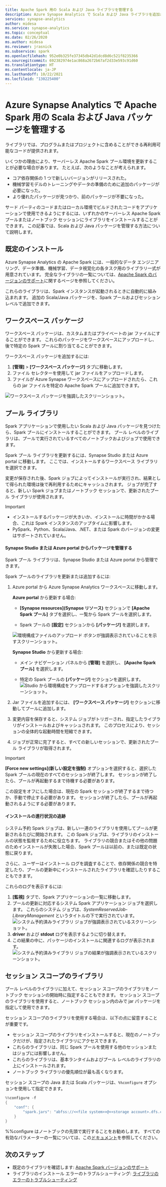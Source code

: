 ```yaml
---
title: Apache Spark 用の Scala および Java ライブラリを管理する
description: Azure Synapse Analytics で Scala および Java ライブラリを追加および管理する方法について説明します。
services: synapse-analytics
author: midesa
ms.service: synapse-analytics
ms.topic: conceptual
ms.date: 02/26/2020
ms.author: midesa
ms.reviewer: jrasnick
ms.subservice: spark
ms.openlocfilehash: 952e0b325fe37345db42d1dcd8d6c521f8235366
ms.sourcegitcommit: 692382974e1ac868a2672b67af2d33e593c91d60
ms.translationtype: HT
ms.contentlocale: ja-JP
ms.lasthandoff: 10/22/2021
ms.locfileid: "130225400"
---
```

# <a name="manage-scala-and-java-packages-for-apache-spark-in-azure-synapse-analytics"></a>Azure Synapse Analytics で Apache Spark 用の Scala および Java パッケージを管理する

ライブラリでは、プログラムまたはプロジェクトに含めることができる再利用可能なコードが提供されます。 

いくつかの理由により、サーバーレス Apache Spark プール環境を更新することが必要な場合があります。 たとえば、次のようなことが考えられます。
- コア依存関係の 1 つで新しいバージョンがリリースされた。
- 機械学習モデルのトレーニングやデータの準備のために追加のパッケージが必要になった。
- より優れたパッケージが見つかり、前のパッケージが不要になった。

サード パーティのコードまたはローカル環境でビルドされたコードをアプリケーションで使用できるようにするには、いずれかのサーバーレス Apache Spark プールまたはノートブック セッションにライブラリをインストールすることができます。 この記事では、Scala および Java パッケージを管理する方法について説明します。

## <a name="default-installation"></a>既定のインストール
Azure Synapse Analytics の Apache Spark には、一般的なデータ エンジニアリング、データ準備、機械学習、データ視覚化の各タスク用のライブラリ一式が用意されています。 完全なライブラリの一覧については、[Apache Spark のバージョンのサポート](apache-spark-version-support.md)に関するページを参照してください。 

これらのライブラリは、Spark インスタンスが起動されるときに自動的に組み込まれます。 追加の Scala/Java パッケージを、Spark プールおよびセッション レベルで追加できます。

## <a name="workspace-packages"></a>ワークスペース パッケージ
ワークスペース パッケージは、カスタムまたはプライベートの jar ファイルにすることができます。 これらのパッケージをワークスペースにアップロードし、後で特定の Spark プールに割り当てることができます。

ワークスペース パッケージを追加するには:
1. **[管理]**  >  **[ワークスペース パッケージ]** タブに移動します。
2. ファイル セレクターを使用して jar ファイルをアップロードします。
3. ファイルが Azure Synapse ワークスペースにアップロードされたら、これらの jar ファイルを特定の Apache Spark プールに追加できます。

![ワークスペース パッケージを強調したスクリーンショット。](./media/apache-spark-azure-portal-add-libraries/studio-add-workspace-package.png "ワークスペース パッケージを表示する")

## <a name="pool-libraries"></a>プール ライブラリ
Spark アプリケーションで使用したい Scala および Java パッケージを見つけたら、Spark プールにインストールすることができます。 プール レベルのライブラリは、プールで実行されているすべてのノートブックおよびジョブで使用できます。

Spark プール ライブラリを更新するには、Synapse Studio または Azure portal に移動します。 ここでは、インストールするワークスペース ライブラリを選択できます。 

変更が保存された後、Spark ジョブによってインストールが実行され、結果として得られた環境は後で再利用するためにキャッシュされます。 ジョブが完了すると、新しい Spark ジョブまたはノートブック セッションで、更新されたプール ライブラリが使用されます。 

> [!IMPORTANT]
> - インストールするパッケージが大きいか、インストールに時間がかかる場合、これは Spark インスタンスのアップタイムに影響します。
> - PySpark、Python、Scala/Java、.NET、または Spark のバージョンの変更はサポートされていません。

#### <a name="manage-packages-from-synapse-studio-or-azure-portal"></a>Synapse Studio または Azure portal からパッケージを管理する
Spark プール ライブラリは、Synapse Studio または Azure portal から管理できます。 

Spark プールのライブラリを更新または追加するには:
1. Azure portal から Azure Synapse Analytics ワークスペースに移動します。

    **Azure portal** から更新する場合:

    - **[Synapse resources]\(Synapse リソース\)** セクションで **[Apache Spark プール]** タブを選択し、一覧から Spark プールを選択します。
     
    - Spark プールの **[設定]** セクションから **[パッケージ]** を選択します。
  
    ![環境構成ファイルのアップロード ボタンが強調表示されていることを示すスクリーンショット。](./media/apache-spark-azure-portal-add-libraries/apache-spark-add-library-azure.png "Python ライブラリを追加する")
   
    **Synapse Studio** から更新する場合:
    - メイン ナビゲーション パネルから **[管理]** を選択し、 **[Apache Spark プール]** を選択します。

    - 特定の Spark プールの **[パッケージ]** セクションを選択します。
    ![Studio から環境構成をアップロードするオプションを強調したスクリーンショット。](./media/apache-spark-azure-portal-add-libraries/studio-update-libraries.png "Studio から Python ライブラリを追加する")
   
2. Jar ファイルを追加するには、 **[ワークスペース パッケージ]** セクションに移動してプールに追加します。 
3. 変更内容を保存すると、システム ジョブがトリガーされ、指定したライブラリがインストールおよびキャッシュされます。 このプロセスにより、セッションの全体的な起動時間を短縮できます。 
4. ジョブが正常に完了すると、すべての新しいセッションで、更新されたプール ライブラリが取得されます。

> [!IMPORTANT]
> **[Force new settings]\(新しい設定を強制\)** オプションを選択すると、選択した Spark プールの現在のすべてのセッションが終了します。 セッションが終了したら、プールが再起動するまで待機する必要があります。 
>
> この設定をオフにした場合は、現在の Spark セッションが終了するまで待つか、手動で停止する必要があります。 セッションが終了したら、プールが再起動されるようにする必要があります。

#### <a name="track-installation-progress"></a>インストールの進行状況の追跡 
システム予約 Spark ジョブは、新しい一連のライブラリを使用してプールが更新されるたびに開始されます。 この Spark ジョブは、ライブラリのインストールの状態を監視するために役立ちます。 ライブラリの競合またはその他の問題のためインストールが失敗した場合、Spark プールは以前の、または既定の状態に戻ります。 

さらに、ユーザーはインストール ログを調査することで、依存関係の競合を特定したり、プールの更新中にインストールされたライブラリを確認したりすることもできます。

これらのログを表示するには:
1. **[監視]** タブで、Spark アプリケーションの一覧に移動します。 
2. プールの更新に対応するシステム Spark アプリケーション ジョブを選択します。 これらのシステム ジョブは、*SystemReservedJob-LibraryManagement* というタイトルの下で実行されています。
   ![システム予約済みライブラリ ジョブが強調表示されているスクリーンショット。](./media/apache-spark-azure-portal-add-libraries/system-reserved-library-job.png "システム ライブラリ ジョブの表示")
3. **driver** および **stdout** ログを表示するように切り替えます。 
4. この結果の中に、パッケージのインストールに関連するログが表示されます。
    ![システム予約済みライブラリ ジョブの結果が強調表示されているスクリーンショット。](./media/apache-spark-azure-portal-add-libraries/system-reserved-library-job-results.png "システム ライブラリ ジョブの進行状況の表示")

## <a name="session-scoped-libraries"></a>セッション スコープのライブラリ 
プール レベルのライブラリに加えて、セッション スコープのライブラリをノートブック セッションの開始時に指定することもできます。  セッション スコープのライブラリを使用すると、ノートブック セッション内のみで jar パッケージを指定して使用できます。 

セッション スコープのライブラリを使用する場合は、以下の点に留意することが重要です。
   - セッション スコープのライブラリをインストールすると、現在のノートブックだけが、指定されたライブラリにアクセスできます。 
   - これらのライブラリは、同じ Spark プールを使用する他のセッションまたはジョブには影響しません。 
   - これらのライブラリは、基本ランタイムおよびプール レベルのライブラリの上にインストールされます。 
   - ノートブック ライブラリの優先順位が最も高くなります。

セッション スコープの Java または Scala パッケージは、```%%configure``` オプションを使用して指定できます。

```scala
%%configure -f
{
    "conf": {
        "spark.jars": "abfss://<<file system>>@<<storage account>.dfs.core.windows.net/<<path to JAR file>>",
    }
}
```

%%configure はノートブックの先頭で実行することをお勧めします。 すべての有効なパラメーターの一覧については、この[ドキュメント](https://github.com/cloudera/livy#request-body)を参照してください。

## <a name="next-steps"></a>次のステップ
- 既定のライブラリを確認します: [Apache Spark バージョンのサポート](apache-spark-version-support.md)
- ライブラリのインストール エラーのトラブルシューティング: [ライブラリのエラーのトラブルシューティング](apache-spark-troubleshoot-library-errors.md)
